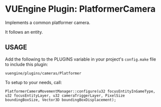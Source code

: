 VUEngine Plugin: PlatformerCamera
==========================================

Implements a common platformer camera.

It follows an entity.


USAGE
-----

Add the following to the PLUGINS variable in your project's `config.make` file to include this plugin:

	vuengine/plugins/cameras/Platformer


To setup to your needs, call:

	PlatformerCameraMovementManager::configure(u32 focusEntityInGameType, u32 focusEntityLayer, u32 cameraTriggerLayer, PixelSize boundingBoxSize, Vector3D boundingBoxDisplacement);
